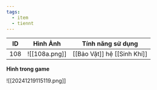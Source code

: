 ```yaml
---
tags:
  - item
  - tiennt
---
```


| ID  | Hình Ảnh      | Tính năng sử dụng           |
| --- | ------------- | --------------------------- |
| 108 | ![[108a.png]] | [[Bảo Vật]] hệ [[Sinh Khí]] |

**Hình trong game**

![[20241219115119.png]]